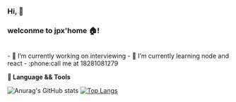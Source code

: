 ### Hi, 👋
### welconme to jpx'home :house:! 

<br />
- 🔭 I’m currently working on interviewing
- 🌱 I’m currently learning node and react
- :phone:call me at 18281081279

**🔧 Language && Tools**  

![Anurag's GitHub stats](https://github-readme-stats.vercel.app/api?username=18281081279&show_icons=true&theme=radical)
[![Top Langs](https://github-readme-stats.vercel.app/api/top-langs/?username=18281081279&layout=compact&langs_count=5&hide=html)](https://github.com/anuraghazra/github-readme-stats)

<!--
**wyneJiang/wyneJiang** is a ✨ _special_ ✨ repository because its `README.md` (this file) appears on your GitHub profile.

Here are some ideas to get you started:

- 🔭 I’m currently working on ...
- 🌱 I’m currently learning ...
- 👯 I’m looking to collaborate on ...
- 🤔 I’m looking for help with ...
- 💬 Ask me about ...
- 📫 How to reach me: ...
- 😄 Pronouns: ...
- ⚡ Fun fact: ...
-->
